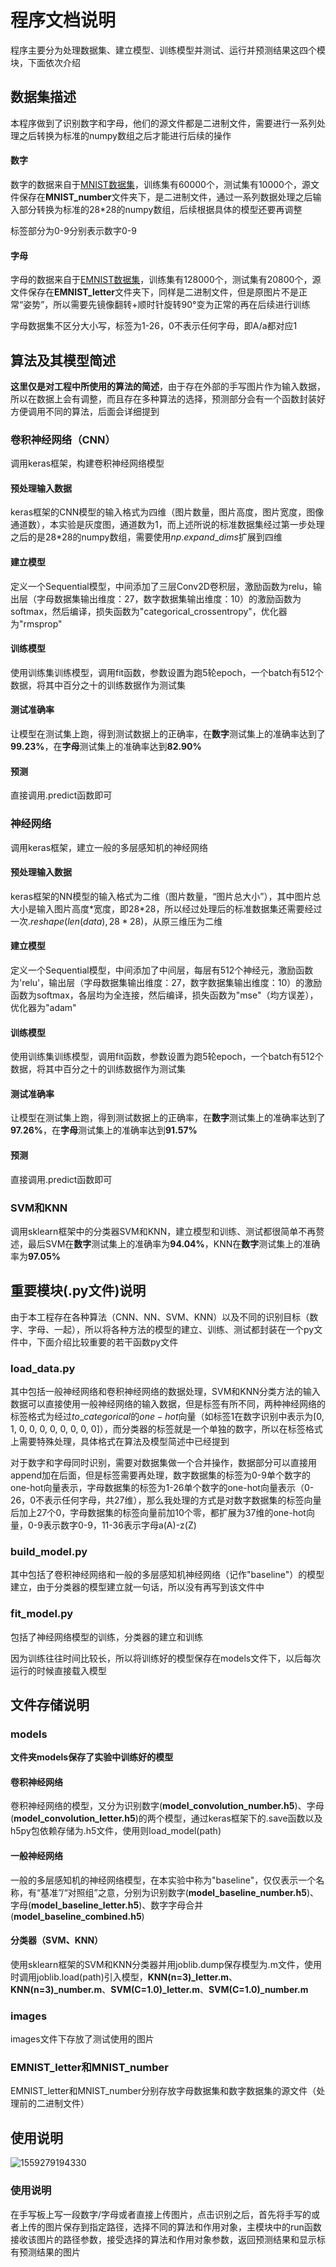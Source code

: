 # 程序文档说明

程序主要分为处理数据集、建立模型、训练模型并测试、运行并预测结果这四个模块，下面依次介绍

## 数据集描述

本程序做到了识别数字和字母，他们的源文件都是二进制文件，需要进行一系列处理之后转换为标准的numpy数组之后才能进行后续的操作

#### 数字

数字的数据来自于[MNIST数据集](http://yann.lecun.com/exdb/mnist/)，训练集有60000个，测试集有10000个，源文件保存在**MNIST_number**文件夹下，是二进制文件，通过一系列数据处理之后输入部分转换为标准的28\*28的numpy数组，后续根据具体的模型还要再调整

标签部分为0-9分别表示数字0-9

#### 字母

字母的数据来自于[EMNIST数据集](https://www.nist.gov/node/1298471/emnist-dataset)，训练集有128000个，测试集有20800个，源文件保存在**EMNIST_letter**文件夹下，同样是二进制文件，但是原图片不是正常“姿势”，所以需要先镜像翻转+顺时针旋转90°变为正常的再在后续进行训练

字母数据集不区分大小写，标签为1-26，0不表示任何字母，即A/a都对应1

## 算法及其模型简述

**这里仅是对工程中所使用的算法的简述**，由于存在外部的手写图片作为输入数据，所以在数据上会有调整，而且存在多种算法的选择，预测部分会有一个函数封装好方便调用不同的算法，后面会详细提到

### 卷积神经网络（CNN）

调用keras框架，构建卷积神经网络模型

#### 预处理输入数据

keras框架的CNN模型的输入格式为四维（图片数量，图片高度，图片宽度，图像通道数），本实验是灰度图，通道数为1，而上述所说的标准数据集经过第一步处理之后的是28*28的numpy数组，需要使用$np.expand\_dims$扩展到四维

#### 建立模型

定义一个Sequential模型，中间添加了三层Conv2D卷积层，激励函数为relu，输出层（字母数据集输出维度：27，数字数据集输出维度：10）的激励函数为softmax，然后编译，损失函数为"categorical_crossentropy"，优化器为"rmsprop"

#### 训练模型

使用训练集训练模型，调用fit函数，参数设置为跑5轮epoch，一个batch有512个数据，将其中百分之十的训练数据作为测试集

#### 测试准确率

让模型在测试集上跑，得到测试数据上的正确率，在**数字**测试集上的准确率达到了**99.23%**，在**字母**测试集上的准确率达到**82.90%**

#### 预测

直接调用.predict函数即可

### 神经网络

调用keras框架，建立一般的多层感知机的神经网络

#### 预处理输入数据

keras框架的NN模型的输入格式为二维（图片数量，“图片总大小”），其中图片总大小是输入图片高度\*宽度，即28\*28，所以经过处理后的标准数据集还需要经过一次$.reshape(len(data), 28*28)$，从原三维压为二维

#### 建立模型

定义一个Sequential模型，中间添加了中间层，每层有512个神经元，激励函数为'relu'，输出层（字母数据集输出维度：27，数字数据集输出维度：10）的激励函数为softmax，各层均为全连接，然后编译，损失函数为"mse"（均方误差），优化器为"adam"

#### 训练模型

使用训练集训练模型，调用fit函数，参数设置为跑5轮epoch，一个batch有512个数据，将其中百分之十的训练数据作为测试集

#### 测试准确率

让模型在测试集上跑，得到测试数据上的正确率，在**数字**测试集上的准确率达到了**97.26%**，在**字母**测试集上的准确率达到**91.57%**

#### 预测

直接调用.predict函数即可

### SVM和KNN

调用sklearn框架中的分类器SVM和KNN，建立模型和训练、测试都很简单不再赘述，最后SVM在**数字**测试集上的准确率为**94.04%**，KNN在**数字**测试集上的准确率为**97.05%**

## 重要模块(.py文件)说明

由于本工程存在各种算法（CNN、NN、SVM、KNN）以及不同的识别目标（数字、字母、一起），所以将各种方法的模型的建立、训练、测试都封装在一个py文件中，下面介绍比较重要的若干函数py文件

### load_data.py

其中包括一般神经网络和卷积神经网络的数据处理，SVM和KNN分类方法的输入数据可以直接使用一般神经网络的输入数据，但是标签有所不同，两种神经网络的标签格式为经过$to\_categorical$的$one-hot$向量（如标签1在数字识别中表示为[0, 1, 0, 0, 0, 0, 0, 0, 0, 0]），而分类器的标签就是一个单独的数字，所以在标签格式上需要特殊处理，具体格式在算法及模型简述中已经提到

对于数字和字母同时识别，需要对数据集做一个合并操作，数据部分可以直接用append加在后面，但是标签需要再处理，数字数据集的标签为0-9单个数字的one-hot向量表示，字母数据集的标签为1-26单个数字的one-hot向量表示（0-26，0不表示任何字母，共27维），那么我处理的方式是对数字数据集的标签向量后加上27个0，字母数据集的标签向量前加10个零，都扩展为37维的one-hot向量，0-9表示数字0-9，11-36表示字母a(A)-z(Z)

### build_model.py

其中包括了卷积神经网络和一般的多层感知机神经网络（记作"baseline"）的模型建立，由于分类器的模型建立就一句话，所以没有再写到该文件中

### fit_model.py

包括了神经网络模型的训练，分类器的建立和训练

因为训练往往时间比较长，所以将训练好的模型保存在models文件下，以后每次运行的时候直接载入模型



## 文件存储说明

### models

**文件夹models保存了实验中训练好的模型**

#### 卷积神经网络

卷积神经网络的模型，又分为识别数字(**model_convolution_number.h5**)、字母(**model_convolution_letter.h5**)的两个模型，通过keras框架下的.save函数以及h5py包依赖存储为.h5文件，使用则load_model(path)

#### 一般神经网络

一般的多层感知机的神经网络模型，在本实验中称为"baseline"，仅仅表示一个名称，有“基准”/“对照组”之意，分别为识别数字(**model_baseline_number.h5**)、字母(**model_baseline_letter.h5**)、数字字母合并(**model_baseline_combined.h5**)

#### 分类器（SVM、KNN）

使用sklearn框架的SVM和KNN分类器并用joblib.dump保存模型为.m文件，使用时调用joblib.load(path)引入模型，**KNN(n=3)_letter.m**、**KNN(n=3)_number.m**、**SVM(C=1.0)_letter.m**、**SVM(C=1.0)_number.m**

### images

images文件下存放了测试使用的图片

### EMNIST_letter和MNIST_number

EMNIST_letter和MNIST_number分别存放字母数据集和数字数据集的源文件（处理前的二进制文件）

## 使用说明

![1559279194330](../HandWriting%20Recognition/%E7%A8%8B%E5%BA%8F%E6%96%87%E6%A1%A3%E8%AF%B4%E6%98%8E.assets/1559279194330.png)

### 使用说明

在手写板上写一段数字/字母或者直接上传图片，点击识别之后，首先将手写的或者上传的图片保存到指定路径，选择不同的算法和作用对象，主模块中的run函数接收该图片的路径参数，接受选择的算法和作用对象参数，返回预测结果和显示标有预测结果的图片